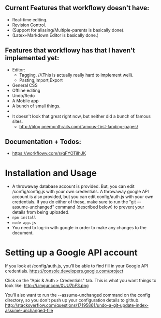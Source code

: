 

Current Features that workflowy doesn't have: 
--------
  - Real-time editing. 
  - Revision Control. 
  - (Support for aliasing/Multiple-parents is basically done). 
  - (Latex+Markdown Editor is basically done.)

Features that workflowy has that I haven't implemented yet: 
----------
  - Editor: 
    - Tagging. //(This is actually really hard to implement well). 
    - Pasting,Import,Export
  - General CSS
  - Offline editing
  - Undo/Redo
  - A Mobile app
  - A bunch of small things. 
  - 
  - It doesn't look that great right now, but neither did a bunch of famous sites. 
    - http://blog.onemonthrails.com/famous-first-landing-pages/
 

Documentation + Todos: 
-----
 - https://workflowy.com/s/qFYOTilhJK


Installation and Usage
======================

 - A throwaway database account is provided. But, you can edit /config/config.js with your own credentials. A throwaway google API account is also provided, but you can edit config/auth.js with your own credentials. If you do either of these, make sure to run the "git --assume-unchanged" command (described below) to prevent your details from being uploaded. 
 - `npm install`
 - `node app.js`
 - You need to log-in with google in order to make any changes to the document. 

Setting up a Google API account 
==============================
If you look at /config/auth.js, you'll be able to find fill in your Google API credentials.
https://console.developers.google.com/project

Click on the "Apis & Auth > Credentials" tab.
This is what you want things to look like:
http://i.imgur.com/0UU7bF3.png

You'll also want to run the --assume-unchanged command on the config directory, so you don't push up your configuration details to github.
http://stackoverflow.com/questions/17195861/undo-a-git-update-index-assume-unchanged-file
